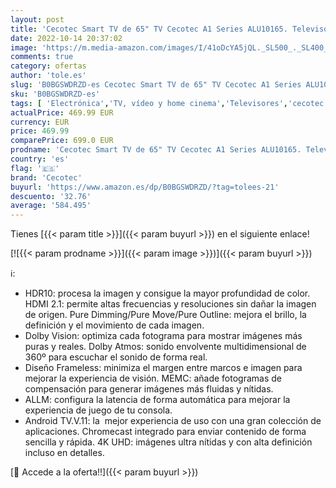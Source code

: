 ```yaml
---
layout: post
title: 'Cecotec Smart TV de 65" TV Cecotec A1 Series ALU10165. Televisores LED  Resolución 4K UHD  Sistema Operativo Android TV  Diseño Frameless  MEMC  Dolby Vision y Dolby Atmos  HDR10'
date: 2022-10-14 20:37:02
image: 'https://m.media-amazon.com/images/I/41oDcYA5jQL._SL500_._SL400_.jpg'
comments: true
category: ofertas
author: 'tole.es'
slug: 'B0BGSWDRZD-es Cecotec Smart TV de 65" TV Cecotec A1 Series ALU10165....'
sku: 'B0BGSWDRZD-es'
tags: [ 'Electrónica','TV, vídeo y home cinema','Televisores','cecotec','smart','tv','🇪🇸', ]
actualPrice: 469.99 EUR
currency: EUR
price: 469.99
comparePrice: 699.0 EUR
prodname: 'Cecotec Smart TV de 65" TV Cecotec A1 Series ALU10165. Televisores LED  Resolución 4K UHD  Sistema Operativo Android TV  Diseño Frameless  MEMC  Dolby Vision y Dolby Atmos  HDR10'
country: 'es'
flag: '🇪🇸'
brand: 'Cecotec'
buyurl: 'https://www.amazon.es/dp/B0BGSWDRZD/?tag=tolees-21'
descuento: '32.76'
average: '584.495'
---
```


Tienes [{{< param title >}}]({{< param buyurl >}}) en el siguiente enlace!

[![{{< param prodname >}}]({{< param image >}})]({{< param buyurl >}})

ℹ️:

- HDR10: procesa la imagen y consigue la mayor profundidad de color. HDMI 2.1: permite altas frecuencias y resoluciones sin dañar la imagen de origen. Pure Dimming/Pure Move/Pure Outline: mejora el brillo, la definición y el movimiento de cada imagen.
- Dolby Vision: optimiza cada fotograma para mostrar imágenes más puras y reales. Dolby Atmos: sonido envolvente multidimensional de 360º para escuchar el sonido de forma real.
- Diseño Frameless: minimiza el margen entre marcos e imagen para mejorar la experiencia de visión. MEMC: añade fotogramas de compensación para generar imágenes más fluidas y nítidas.
- ALLM: configura la latencia de forma automática para mejorar la experiencia de juego de tu consola.
- Android TV.V.11: la  mejor experiencia de uso con una gran colección de aplicaciones. Chromecast integrado para enviar contenido de forma sencilla y rápida. 4K UHD: imágenes ultra nítidas y con alta definición incluso en detalles.

[🛒 Accede a la oferta!!]({{< param buyurl >}})
